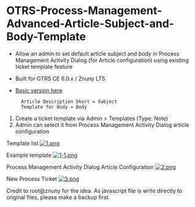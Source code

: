 # OTRS-Process-Management-Advanced-Article-Subject-and-Body-Template
- Allow an admin to set default article subject and body in Process Management Activity Dialog (for Article configuration) using existing ticket template feature
- Built for OTRS CE 6.0.x / Znuny LTS  
- [Basic version here](https://github.com/mo-azfar/OTRS-Process-Management-Basic-Article-Subject-and-Body-Template)     
  
		Article Description Short = Subject    
		Template for Body = Body    


1. Create a ticket template via Admin > Templates (Type: Note)  
2. Admin can select it from Process Management Activity Dialog article configuration  
  
  
Template list
[![1.png](https://i.postimg.cc/bJtNxkTg/1.png)](https://postimg.cc/k67m9VLR)

Example template
[![1-1.png](https://i.postimg.cc/SKwmxjhM/1-1.png)](https://postimg.cc/hJbkCDhD)

Process Management Activity Dialog Article Configuration
[![2.png](https://i.postimg.cc/QtGrrPQg/2.png)](https://postimg.cc/QBbzQfnV)

New Process Ticket
[![3.png](https://i.postimg.cc/nhgyv5P8/3.png)](https://postimg.cc/TKjNxkxQ)

Credit to root@znuny for the idea.
As javascript file is write directly to original files, please make a backup first.  